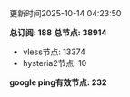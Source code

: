 更新时间2025-10-14 04:23:50

**总订阅: 188**
**总节点: 38914**
- vless节点: 13374
- hysteria2节点: 10

**google ping有效节点: 232**
